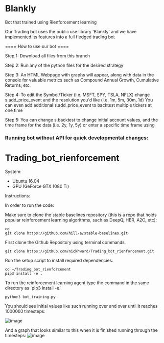 # Blankly
Bot that trained using Rienforcement learning

Our Trading bot uses the public use library 'Blankly' and we have implemented its features into a full fledged trading bot


==== How to use our bot ====

Step 1: Download all files from this branch

Step 2: Run any of the python files for the desired strategy

Step 3: An HTML Webpage with graphs will appear, 
along with data in the console for valuable metrics such as Compound Annual Growth, Cumulative Returns, etc.

Step 4: To edit the Symbol/Ticker (i.e. MSFT, SPY, TSLA, NFLX) change s.add_price_event and the resolution you'd like (i.e. 1m, 5m, 30m, 1d)
You can even add additional s.add_price_event to backtest multiple tickers at one time

Step 5: You can change s.backtest to change initial account values, and the time frame for the data (i.e. 2y, 1y, 5y) or enter a specific time frame using 



### Running bot without API for quick developmental changes: 

# Trading_bot_rienforcement
System:
- Ubuntu 16.04
- GPU (GeForce GTX 1080 Ti)


Instructions:

In order to run the code:

Make sure to clone the stable baselines repository (this is a repo that holds popular reinforcement learning algorithms, such as DeepQ, HER, A2C, etc):
```
cd
git clone https://github.com/hill-a/stable-baselines.git
```

First clone the Github Repository using terminal commands.

```
git clone https://github.com/nickhward/Trading_bot_rienforcement.git
```

Run the setup script to install required dependencies.
```
cd ~/Trading_bot_rienforcement
pip3 install -e .
```


To run the reinforcement learning agent type the command in the same directory as `pip3 install -e.'
```
python3 bot_training.py
```

You should see initial values like such running over and over until it reaches 1000000 timesteps:

![image](https://user-images.githubusercontent.com/78880630/138394972-58f1b4cb-6bef-4cd1-8584-4de2dcea3dbc.png)

And a graph that looks similar to this when it is finished running through the timesteps:
![image](https://user-images.githubusercontent.com/78880630/145345019-99020b99-f858-47ed-8afb-ffd0259384cc.png)
